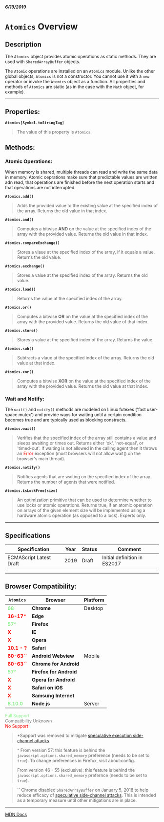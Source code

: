 ##### 6/19/2019
# `Atomics` Overview

## Description
The `Atomics` object provides atomic operations as static methods.  They are used with `SharedArrayBuffer` objects.

The `Atomic` operations are installed on an `Atomics` module.  Unlike the other global objects, `Atomics` is not a constructor.  You cannot use it with a `new` operator or invoke the `Atomics` object as a function.  All properties and methods of `Atomics` are static (as in the case with the `Math` object, for example).

---

## Properties:
**`Atomics[Symbol.toStringTag]`**
  > The value of this property is `Atomics`.

## Methods:
### Atomic Operations:
When memory is shared, multiple threads can read and write the same data in memory.  Atomic oeprations make sure that predictable values are written adn read, that operations are finished before the next operation starts and that operations are not interrupted. 

**`Atomics.add()`**  
  > Adds the provided value to the existing value at the specified index of the array.  Returns the old value in that index.

**`Atomics.and()`** 
  > Computes a bitwise **AND** on the value at the specified index of the array with the provided value.  Returns the old value in that index.

**`Atomics.compareExchange()`**  
  > Stores a vlaue at the specified index of the array, if it equals a value.  Returns the old value.

**`Atomics.exchange()`**  
  > Stores a value at the specified index of the array.  Returns the old value.

**`Atomics.load()`**  
  > Returns the value at the specified index of the array.

**`Atomics.or()`**  
  > Computes a bitwise **OR** on the value at the specified index of the array with the provided value.  Returns the old value of that index.

**`Atomics.store()`**  
  > Stores a value at the specified index of the array.  Returns the value.

**`Atomics.sub()`**  
  > Subtracts a vlaue at the specified index of the array.  Returns the old value at that index.

**`Atomics.xor()`**
  > Computes a bitwise **XOR** on the value at the specified index of the array with the provided value.  Returns the old value at that index.

### Wait and Notify:
The `wait()` and `notify()` methods are modeled on Linux futexes ('fast user-space mutex') and provide ways for waiting until a certain condition becomes true and are typically used as blocking constructs.

**`Atomics.wait()`** 
  > Verifies that the specified index of the array still contains a value and sleeps awaiting or times out. Returns either 'ok', 'not-equal', or 'timed-out'. If waiting is not allowed in the calling agent then it throws an <span style="color: red">Error</span> exception (most browsers will not allow wait() on the browser's main thread).

**`Atomics.notify()`**
  > Notifies agents that are waiting on the specified index of the array. Returns the number of agents that were notified.

**`Atomics.isLockFree(size)`**
  > An optimization primitive that can be used to determine whether to use locks or atomic operations. Returns true, if an atomic operation on arrays of the given element size will be implemented using a hardware atomic operation (as opposed to a lock). Experts only.

---

## Specifications
| Specification | Year | Status | Comment |
|---|---|---|---|
| ECMAScript Latest Draft | 2019 | Draft | Initial definition in ES2017 |

---

## Browser Compatibility:
| `Atomics` | Browser | Platform |
|---|---|---|
| <span style="color: lightgreen">**68**</span> | **Chrome** | Desktop | 
| <span style="color: red">**16-17***</span> | **Edge** || 
| <span style="color: lightgreen">**57^**</span> | **Firefox** || 
| <span style="color: red">**X**</span> | **IE** || 
| <span style="color: red">**X**</span> | **Opera** || 
| <span style="color: red">**10.1 - ?**</span> | **Safari** || 
| <span style="color: red">**60-63``**</span> | **Android Webview** | Mobile | 
| <span style="color: red">**60-63``**</span> | **Chrome for Android** || 
| <span style="color: lightgreen">**57^**</span> | **Firefox for Android** || 
| <span style="color: red">**X**</span> | **Opera for Android** || 
| <span style="color: red">**X**</span> | **Safari on iOS** || 
| <span style="color: red">**X**</span> | **Samsung Internet** || 
| <span style="color: lightgreen">**8.10.0**</span> | **Node.js** | Server | 

<span style="color: lightgreen">Full Support</span>  
<span style="color: grey">Compatibility Unknown</span>  
<span style="color: red">No Support</span>

  > *Support was removed to mitigate [speculative execution side-channel attacks](https://blogs.windows.com/msedgedev/2018/01/03/speculative-execution-mitigations-microsoft-edge-internet-explorer/).
 
  > ^ From version 57: this feature is behind the `javascript.options.shared_memory` preference (needs to be set to `true`).  To change preferences in Firefox, visit about:config.  
  > 
  > From version 46 - 55 (exclusive): this feature is behind the `javascript.options.shared_memory` prefernce (needs to be set to `true`).

  > `` Chrome disabled `SharedArrayBuffer` on January 5, 2018 to help reduce efficacy of [speculative side-channel attacks](https://www.chromium.org/Home/chromium-security/ssca).  This is intended as a temporary measure until other mitigations are in place.

---

[MDN Docs](https://developer.mozilla.org/en-US/docs/Web/JavaScript/Reference/Global_Objects/Atomics)